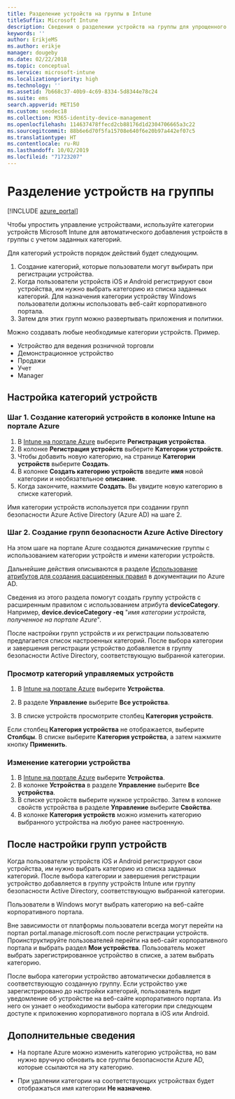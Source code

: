 ```yaml
---
title: Разделение устройств на группы в Intune
titleSuffix: Microsoft Intune
description: Сведения о разделении устройств на группы для упрощенного управления.
keywords: ''
author: ErikjeMS
ms.author: erikje
manager: dougeby
ms.date: 02/22/2018
ms.topic: conceptual
ms.service: microsoft-intune
ms.localizationpriority: high
ms.technology: ''
ms.assetid: 7b668c37-40b9-4c69-8334-5d8344e78c24
ms.suite: ems
search.appverid: MET150
ms.custom: seodec18
ms.collection: M365-identity-device-management
ms.openlocfilehash: 114637478ffecd2cb88176d1d2304706665a3c22
ms.sourcegitcommit: 88b6e6d70f5fa15708e640f6e20b97a442ef07c5
ms.translationtype: HT
ms.contentlocale: ru-RU
ms.lasthandoff: 10/02/2019
ms.locfileid: "71723207"
---
```

# <a name="categorize-devices-into-groups"></a>Разделение устройств на группы

[!INCLUDE [azure_portal](../includes/azure_portal.md)]

Чтобы упростить управление устройствами, используйте категории устройств Microsoft Intune для автоматического добавления устройств в группы с учетом заданных категорий.

Для категорий устройств порядок действий будет следующим.
1. Создание категорий, которые пользователи могут выбирать при регистрации устройства.
2. Когда пользователи устройств iOS и Android регистрируют свои устройства, им нужно выбрать категорию из списка заданных категорий. Для назначения категории устройству Windows пользователи должны использовать веб-сайт корпоративного портала.
3. Затем для этих групп можно развертывать приложения и политики.

Можно создавать любые необходимые категории устройств. Пример.
- Устройство для ведения розничной торговли
- Демонстрационное устройство
- Продажи
- Учет
- Manager

## <a name="how-to-configure-device-categories"></a>Настройка категорий устройств

### <a name="step-1-create-device-categories-on-the-intune-blade-of-the-azure-portal"></a>Шаг 1. Создание категорий устройств в колонке Intune на портале Azure
1. В [Intune на портале Azure](https://aka.ms/intuneportal) выберите **Регистрация устройства**.
2. В колонке **Регистрация устройств** выберите **Категории устройств**.
3. Чтобы добавить новую категорию, на странице **Категории устройств** выберите **Создать**.
4. В колонке **Создать категорию устройств** введите **имя** новой категории и необязательное **описание**.
5. Когда закончите, нажмите **Создать**. Вы увидите новую категорию в списке категорий.

Имя категории устройств используется при создании групп безопасности Azure Active Directory (Azure AD) на шаге 2.

### <a name="step-2-create-azure-active-directory-security-groups"></a>Шаг 2. Создание групп безопасности Azure Active Directory
На этом шаге на портале Azure создаются динамические группы с использованием категории устройств и имени категории устройств.

Дальнейшие действия описываются в разделе [Использование атрибутов для создания расширенных правил](https://azure.microsoft.com/documentation/articles/active-directory-accessmanagement-groups-with-advanced-rules/#using-attributes-to-create-rules-for-device-objects) в документации по Azure AD.

Сведения из этого раздела помогут создать группу устройств с расширенным правилом с использованием атрибута **deviceCategory**. Например, **device.deviceCategory -eq** "*имя категории устройств, полученное на портале Azure*".

После настройки групп устройств и их регистрации пользователю предлагается список настроенных категорий. После выбора категории и завершения регистрации устройство добавляется в группу безопасности Active Directory, соответствующую выбранной категории.

### <a name="view-the-categories-of-devices-that-you-manage"></a>Просмотр категорий управляемых устройств

1. В [Intune на портале Azure](https://aka.ms/intuneportal) выберите **Устройства**.

2. В разделе **Управление** выберите **Все устройства**.

3. В списке устройств просмотрите столбец **Категория устройств**.

Если столбец **Категория устройства** не отображается, выберите **Столбцы**. В списке выберите **Категория устройства**, а затем нажмите кнопку **Применить**.

### <a name="change-the-category-of-a-device"></a>Изменение категории устройства

1. В [Intune на портале Azure](https://aka.ms/intuneportal) выберите **Устройства**.
2. В колонке **Устройства** в разделе **Управление** выберите **Все устройства**.
3. В списке устройств выберите нужное устройство. Затем в колонке свойств устройства в разделе **Управление** выберите **Свойства**.
4. В колонке **Категория устройств** можно изменить категорию выбранного устройства на любую ранее настроенную.

## <a name="after-you-configure-device-groups"></a>После настройки групп устройств

Когда пользователи устройств iOS и Android регистрируют свои устройства, им нужно выбрать категорию из списка заданных категорий. После выбора категории и завершения регистрации устройство добавляется в группу устройств Intune или группу безопасности Active Directory, соответствующую выбранной категории.

Пользователи в Windows могут выбрать категорию на веб-сайте корпоративного портала.

Вне зависимости от платформы пользователи всегда могут перейти на портал portal.manage.microsoft.com после регистрации устройств. Проинструктируйте пользователей перейти на веб-сайт корпоративного портала и выбрать раздел **Мои устройства**. Пользователь может выбрать зарегистрированное устройство в списке, а затем выбрать категорию.

После выбора категории устройство автоматически добавляется в соответствующую созданную группу. Если устройство уже зарегистрировано до настройки категорий, пользователь видит уведомление об устройстве на веб-сайте корпоративного портала. Из него он узнает о необходимости выбора категории при следующем доступе к приложению корпоративного портала в iOS или Android.

## <a name="further-information"></a>Дополнительные сведения
- На портале Azure можно изменить категорию устройства, но вам нужно вручную обновить все группы безопасности Azure AD, которые ссылаются на эту категорию.

- При удалении категории на соответствующих устройствах будет отображаться имя категории **Не назначено**.
